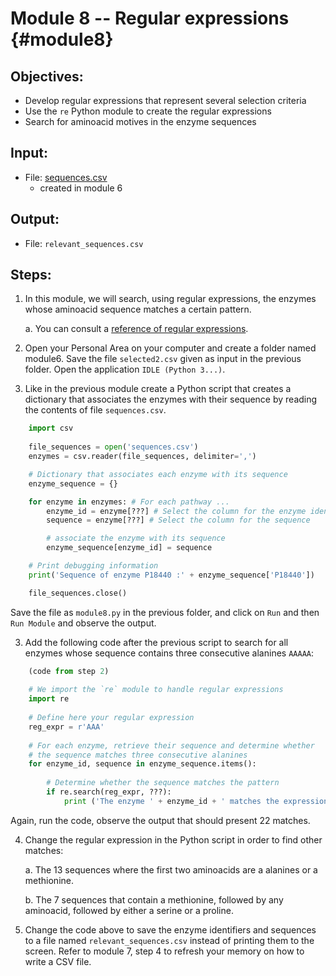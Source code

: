 # Module 8 -- Regular expressions {#module8}

## Objectives:
- Develop regular expressions that represent several selection criteria
- Use the `re` Python module to create the regular expressions
- Search for aminoacid motives in the enzyme sequences

## Input:
- File: [sequences.csv](files/sequences.csv)
    - created in module 6

## Output:
- File: `relevant_sequences.csv`

## Steps:

1. In this module, we will search, using regular expressions, the enzymes whose aminoacid sequence matches a certain pattern.
    
    a. You can consult a [reference of regular expressions](https://pythonforbiologists.com/regular-expressions/).
    

1. Open your Personal Area on your computer and create a folder named module6.
Save the file `selected2.csv` given as input in the previous folder.
Open the application `IDLE (Python 3...)`.

2. Like in the previous module create a Python script that creates a dictionary that associates the enzymes with their sequence by reading the contents of file `sequences.csv`.
```python
	import csv
	
	file_sequences = open('sequences.csv')
	enzymes = csv.reader(file_sequences, delimiter=',')

	# Dictionary that associates each enzyme with its sequence
	enzyme_sequence = {}

	for enzyme in enzymes: # For each pathway ...
		enzyme_id = enzyme[???] # Select the column for the enzyme identifier
		sequence = enzyme[???] # Select the column for the sequence

		# associate the enzyme with its sequence       
		enzyme_sequence[enzyme_id] = sequence

	# Print debugging information
	print('Sequence of enzyme P18440 :' + enzyme_sequence['P18440'])

	file_sequences.close()
```

Save the file as `module8.py` in the previous folder, and click on `Run` and then `Run Module` and observe the output.

3. Add the following code after the previous script to search for all enzymes whose sequence contains three consecutive alanines `AAAAA`:
```python
	(code from step 2)
	
	# We import the `re` module to handle regular expressions
	import re
		
	# Define here your regular expression
	reg_expr = r'AAA'
		
	# For each enzyme, retrieve their sequence and determine whether
	# the sequence matches three consecutive alanines
	for enzyme_id, sequence in enzyme_sequence.items():
		
		# Determine whether the sequence matches the pattern
		if re.search(reg_expr, ???):
			print ('The enzyme ' + enzyme_id + ' matches the expression ' + reg_expr)
```

Again, run the code, observe the output that should present 22 matches.

4. Change the regular expression in the Python script in order to find other matches:
    
    a. The 13 sequences where the first two aminoacids are a alanines or a methionine.
    
    b. The 7 sequences that contain a methionine, followed by any aminoacid, followed by either a serine or a proline.

5. Change the code above to save the enzyme identifiers and sequences to a file named `relevant_sequences.csv` instead of printing them to the screen.
Refer to module 7, step 4 to refresh your memory on how to write a CSV file.

